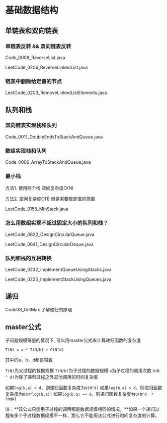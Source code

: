 # 基础数据结构

## 单链表和双向链表

### 单链表反转 && 双向链表反转

Code_0008_ReverseList.java

LeetCode_0206_ReverseLinkedList.java

### 链表中删除给定值的节点

LeetCode_0203_RemoveLinkedListElements.java

## 队列和栈

### 双向链表实现栈和队列

Code_0011_DoubleEndsToStackAndQueue.java

### 数组实现栈和队列

Code_0006_ArrayToStackAndQueue.java

### 最小栈

方法1. 使用两个栈 空间复杂度O(N)

方法2. 空间复杂度O(1) 但是需要限定值的范围

LeetCode_0155_MinStack.java

### 怎么用数组实现不超过固定大小的队列和栈？

LeetCode_0622_DesignCircularQueue.java

LeetCode_0641_DesignCircularDeque.java

### 队列和栈的互相转换

LeetCode_0232_ImplementQueueUsingStacks.java

LeetCode_0225_ImplementStackUsingQueues.java

## 递归

Code08_GetMax 了解递归的原理

## master公式

子问题规模等量的情况下, 可以用master公式来计算递归函数的复杂度

```text
T(N) = a * T(N/b) + O(N^d)
```

其中的a、b、d都是常数

`T(N)`为父过程的数据规模
`T(N/b)`为子过程的数据规模
`a`为子过程的调用次数
`O(N ^ d)`为除了递归过程之外其他调用的时间复杂度

如果`log(b,a) < d`，则递归函数复杂度为`O(N^d)`
如果`log(b,a) > d`，则递归函数复杂度为`O(N^log(b,a))`
如果`log(b,a) == d`，则递归函数复杂度为`O(N^d  * logN)`

注：**该公式只适用子过程的调用都是数据规模相同的情况，**如果一个递归过程有多个子过程数据规模不一样，那么它不能用该公式进行时间复杂度的计算。

